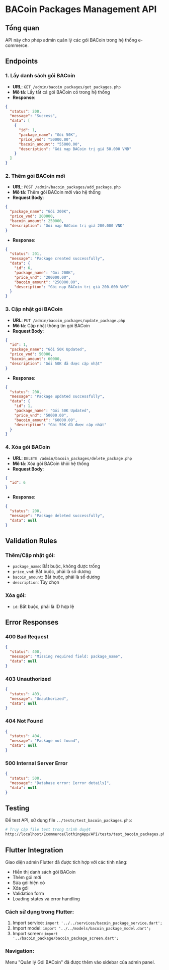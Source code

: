 # BACoin Packages Management API

## Tổng quan
API này cho phép admin quản lý các gói BACoin trong hệ thống e-commerce.

## Endpoints

### 1. Lấy danh sách gói BACoin
- **URL**: `GET /admin/bacoin_packages/get_packages.php`
- **Mô tả**: Lấy tất cả gói BACoin có trong hệ thống
- **Response**:
```json
{
  "status": 200,
  "message": "Success",
  "data": [
    {
      "id": 1,
      "package_name": "Gói 50K",
      "price_vnd": "50000.00",
      "bacoin_amount": "55000.00",
      "description": "Gói nạp BACoin trị giá 50.000 VNĐ"
    }
  ]
}
```

### 2. Thêm gói BACoin mới
- **URL**: `POST /admin/bacoin_packages/add_package.php`
- **Mô tả**: Thêm gói BACoin mới vào hệ thống
- **Request Body**:
```json
{
  "package_name": "Gói 200K",
  "price_vnd": 200000,
  "bacoin_amount": 250000,
  "description": "Gói nạp BACoin trị giá 200.000 VNĐ"
}
```
- **Response**:
```json
{
  "status": 201,
  "message": "Package created successfully",
  "data": {
    "id": 6,
    "package_name": "Gói 200K",
    "price_vnd": "200000.00",
    "bacoin_amount": "250000.00",
    "description": "Gói nạp BACoin trị giá 200.000 VNĐ"
  }
}
```

### 3. Cập nhật gói BACoin
- **URL**: `PUT /admin/bacoin_packages/update_package.php`
- **Mô tả**: Cập nhật thông tin gói BACoin
- **Request Body**:
```json
{
  "id": 1,
  "package_name": "Gói 50K Updated",
  "price_vnd": 50000,
  "bacoin_amount": 60000,
  "description": "Gói 50K đã được cập nhật"
}
```
- **Response**:
```json
{
  "status": 200,
  "message": "Package updated successfully",
  "data": {
    "id": 1,
    "package_name": "Gói 50K Updated",
    "price_vnd": "50000.00",
    "bacoin_amount": "60000.00",
    "description": "Gói 50K đã được cập nhật"
  }
}
```

### 4. Xóa gói BACoin
- **URL**: `DELETE /admin/bacoin_packages/delete_package.php`
- **Mô tả**: Xóa gói BACoin khỏi hệ thống
- **Request Body**:
```json
{
  "id": 6
}
```
- **Response**:
```json
{
  "status": 200,
  "message": "Package deleted successfully",
  "data": null
}
```

## Validation Rules

### Thêm/Cập nhật gói:
- `package_name`: Bắt buộc, không được trống
- `price_vnd`: Bắt buộc, phải là số dương
- `bacoin_amount`: Bắt buộc, phải là số dương
- `description`: Tùy chọn

### Xóa gói:
- `id`: Bắt buộc, phải là ID hợp lệ

## Error Responses

### 400 Bad Request
```json
{
  "status": 400,
  "message": "Missing required field: package_name",
  "data": null
}
```

### 403 Unauthorized
```json
{
  "status": 403,
  "message": "Unauthorized",
  "data": null
}
```

### 404 Not Found
```json
{
  "status": 404,
  "message": "Package not found",
  "data": null
}
```

### 500 Internal Server Error
```json
{
  "status": 500,
  "message": "Database error: [error details]",
  "data": null
}
```

## Testing

Để test API, sử dụng file `../tests/test_bacoin_packages.php`:

```bash
# Truy cập file test trong trình duyệt
http://localhost/EcommerceClothingApp/API/tests/test_bacoin_packages.php
```

## Flutter Integration

Giao diện admin Flutter đã được tích hợp với các tính năng:
- Hiển thị danh sách gói BACoin
- Thêm gói mới
- Sửa gói hiện có
- Xóa gói
- Validation form
- Loading states và error handling

### Cách sử dụng trong Flutter:
1. Import service: `import '../../services/bacoin_package_service.dart';`
2. Import model: `import '../../models/bacoin_package_model.dart';`
3. Import screen: `import '../bacoin_package/bacoin_package_screen.dart';`

### Navigation:
Menu "Quản lý Gói BACoin" đã được thêm vào sidebar của admin panel. 